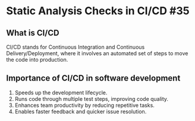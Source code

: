 # Static Analysis Checks in CI/CD #35

## What is CI/CD

CI/CD stands for Continuous Integration and Continuous Delivery/Deployment, where it involves an automated set of steps to move the code into production.

## Importance of CI/CD in software development

1. Speeds up the development lifecycle.
2. Runs code through multiple test steps, improving code quality.
3. Enhances team productivity by reducing repetitive tasks.
4. Enables faster feedback and quicker issue resolution.


